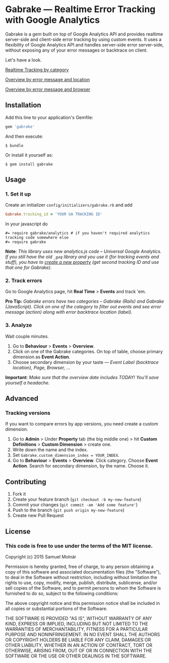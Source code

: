 # Gabrake &mdash; Realtime Error Tracking with Google Analytics

Gabrake is a gem built on top of Google Analytics API and provides realtime server-side and client-side error tracking by using custom events. It uses a flexibility of Google Analytics API and handles server-side error server-side, without exposing any of your error messages or backtrace on client.

Let's have a look.

[Realtime Tracking by category](https://www.dropbox.com/s/k0bhpd1f90hhe6e/gabrake-realtime.png?dl=0)

[Overview by error message and location](https://www.dropbox.com/s/hrmyy9cgo1jkclw/gabrake-overview.png?dl=0)

[Overview by error message and browser](https://www.dropbox.com/s/q736nd92vzz5r4a/gabrake-overview-by-browser.png?dl=0)

## Installation

Add this line to your application's Gemfile:

```ruby
gem 'gabrake'
```

And then execute:

    $ bundle

Or install it yourself as:

    $ gem install gabrake

## Usage

### 1. Set it up

Create an initializer `config/initializers/gabrake.rb` and add

```ruby
Gabrake.tracking_id = 'YOUR GA TRACKING ID'
```

In your javascript do

```coffeecript
#= require gabrake/analytics # if you haven't required analytics tracking code somewhere else
#= require gabrake
```

**Note**: *This library uses new analytics.js code &ndash; Universal Google Analytics. If you still have the old `_gaq` library and you use it (for tracking events and stuff), you have to [create a new property](http://stackoverflow.com/a/20690546/1691413) (get second tracking ID and use that one for Gabrake).*

### 2. Track errors

Go to Google Analytics page, hit **Real Time** > **Events** and track 'em.

**Pro Tip:** *Gabrake errors have two categories &ndash; Gabrake (Rails) and Gabrake (JavaScript). Click on one of the category to filter out events and see error message (action) along with error backtrace location (label).*

### 3. Analyze

Wait couple minutes.

1. Go to **Behaviour** > **Events** > **Overview**. 
2. Click on one of the Gabrake categories. On top of table, choose primary dimension as **Event Action**. 
3. Choose secondary dimension by your taste &mdash; *Event Label (backtrace location), Page, Browser,* &hellip;

**Important**: *Make sure that the overview date includes TODAY! You'll save yourself a headache.*

## Advanced

### Tracking versions

If you want to compare errors by app versions, you need create a custom dimension. 

1. Go to **Admin** > Under **Property** tab (the big middle one) > hit **Custom Definitions** > **Custom Dimension** > create one.
2. Write down the name and the index. 
3. Set `Gabrake.custom_dimension_index = YOUR_INDEX`.
3. Go to **Behaviour** > **Events** > **Overview**. Click category. Choose **Event Action**. Search for secondary dimension, by the name. Choose it.


## Contributing

1. Fork it
2. Create your feature branch (`git checkout -b my-new-feature`)
3. Commit your changes (`git commit -am 'Add some feature'`)
4. Push to the branch (`git push origin my-new-feature`)
5. Create new Pull Request

## License

### This code is free to use under the terms of the MIT license.

Copyright (c) 2015 Samuel Molnár

Permission is hereby granted, free of charge, to any person obtaining a copy of this software and associated documentation files (the "Software"), to deal in the Software without restriction, including without limitation the rights to use, copy, modify, merge, publish, distribute, sublicense, and/or sell copies of the Software, and to permit persons to whom the Software is furnished to do so, subject to the following conditions:

The above copyright notice and this permission notice shall be included in all copies or substantial portions of the Software.

THE SOFTWARE IS PROVIDED "AS IS", WITHOUT WARRANTY OF ANY KIND, EXPRESS OR IMPLIED, INCLUDING BUT NOT LIMITED TO THE WARRANTIES OF MERCHANTABILITY, FITNESS FOR A PARTICULAR PURPOSE AND NONINFRINGEMENT. IN NO EVENT SHALL THE AUTHORS OR COPYRIGHT HOLDERS BE LIABLE FOR ANY CLAIM, DAMAGES OR OTHER LIABILITY, WHETHER IN AN ACTION OF CONTRACT, TORT OR OTHERWISE, ARISING FROM, OUT OF OR IN CONNECTION WITH THE SOFTWARE OR THE USE OR OTHER DEALINGS IN THE SOFTWARE.
